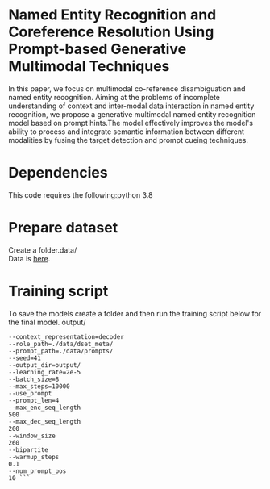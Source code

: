 # Named Entity Recognition and Coreference Resolution Using Prompt-based Generative Multimodal Techniques
In this paper, we focus on multimodal co-reference disambiguation and named entity recognition. Aiming at the problems of incomplete understanding of context and inter-modal data interaction in named entity recognition, we propose a generative multimodal named entity recognition model based on prompt hints.The model effectively improves the model's ability to process and integrate semantic information between different modalities by fusing the target detection and prompt cueing techniques.

# Dependencies
This code requires the following:python 3.8

# Prepare dataset
Create a folder.data/ <br>
Data is [here](https://drive.google.com/drive/folders/1qiMRSq4xgaZhOL6AfDOvYr_yHyXuY7QU?usp=drive_link).

# Training script
To save the models create a folder and then run the training script below for the final model. output/
```--dataset_type=data/
--context_representation=decoder
--role_path=./data/dset_meta/
--prompt_path=./data/prompts/
--seed=41
--output_dir=output/
--learning_rate=2e-5
--batch_size=8
--max_steps=10000
--use_prompt
--prompt_len=4
--max_enc_seq_length
500
--max_dec_seq_length
200
--window_size
260
--bipartite
--warmup_steps
0.1
--num_prompt_pos
10 ```

